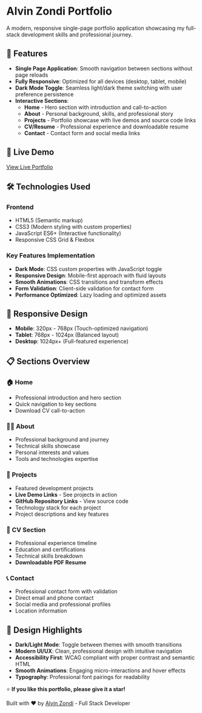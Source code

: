 # Alvin Zondi Portfolio

A modern, responsive single-page portfolio application showcasing my full-stack development skills and professional journey.

## 🌟 Features

- **Single Page Application**: Smooth navigation between sections without page reloads
- **Fully Responsive**: Optimized for all devices (desktop, tablet, mobile)
- **Dark Mode Toggle**: Seamless light/dark theme switching with user preference persistence
- **Interactive Sections**: 
  - **Home** - Hero section with introduction and call-to-action
  - **About** - Personal background, skills, and professional story
  - **Projects** - Portfolio showcase with live demos and source code links
  - **CV/Resume** - Professional experience and downloadable resume
  - **Contact** - Contact form and social media links

## 🚀 Live Demo

[View Live Portfolio](https://alvinza.github.io/newPortfolio)

## 🛠️ Technologies Used

### Frontend
- HTML5 (Semantic markup)
- CSS3 (Modern styling with custom properties)
- JavaScript ES6+ (Interactive functionality)
- Responsive CSS Grid & Flexbox

### Key Features Implementation
- **Dark Mode**: CSS custom properties with JavaScript toggle
- **Responsive Design**: Mobile-first approach with fluid layouts
- **Smooth Animations**: CSS transitions and transform effects
- **Form Validation**: Client-side validation for contact form
- **Performance Optimized**: Lazy loading and optimized assets

## 📱 Responsive Design

- **Mobile**: 320px - 768px (Touch-optimized navigation)
- **Tablet**: 768px - 1024px (Balanced layout)
- **Desktop**: 1024px+ (Full-featured experience)

## 📋 Sections Overview

### 🏠 Home
- Professional introduction and hero section
- Quick navigation to key sections
- Download CV call-to-action

### 👨‍💻 About
- Professional background and journey
- Technical skills showcase
- Personal interests and values
- Tools and technologies expertise

### 💼 Projects
- Featured development projects
- **Live Demo Links** - See projects in action
- **GitHub Repository Links** - View source code
- Technology stack for each project
- Project descriptions and key features

### 📄 CV Section
- Professional experience timeline
- Education and certifications
- Technical skills breakdown
- **Downloadable PDF Resume**

### 📞 Contact
- Professional contact form with validation
- Direct email and phone contact
- Social media and professional profiles
- Location information

## 🎨 Design Highlights

- **Dark/Light Mode**: Toggle between themes with smooth transitions
- **Modern UI/UX**: Clean, professional design with intuitive navigation
- **Accessibility First**: WCAG compliant with proper contrast and semantic HTML
- **Smooth Animations**: Engaging micro-interactions and hover effects
- **Typography**: Professional font pairings for readability


⭐️ **If you like this portfolio, please give it a star!**

Built with ❤️ by [Alvin Zondi](https://github.com/Alvinza) - Full Stack Developer
